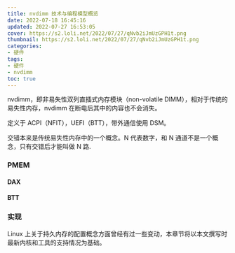 ```yaml
---
title: nvdimm 技术与编程模型概览
date: 2022-07-18 16:45:16
updated: 2022-07-27 16:53:05
cover: https://s2.loli.net/2022/07/27/qNvb2iJmUzGPH1t.png
thumbnail: https://s2.loli.net/2022/07/27/qNvb2iJmUzGPH1t.png
categories:
- 硬件
tags:
- 硬件
- nvdimm
toc: true
---
```


nvdimm，即非易失性双列直插式内存模块（non-volatile DIMM），相对于传统的易失性内存，nvdimm 在断电后其中的内容也不会消失。

<!-- more -->

定义于 ACPI（NFIT），UEFI（BTT），带外通信使用 DSM。

交错本来是传统易失性内存中的一个概念。N 代表数字，和 N 通道不是一个概念，只有交错后才能叫做 N 路.

### PMEM

#### DAX

#### BTT

### 实现

Linux 上关于持久内存的配置概念方面曾经有过一些变动，本章节将以本文撰写时最新内核和工具的支持情况为基础。
